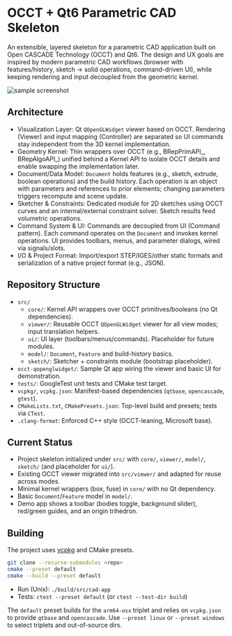 # OCCT + Qt6 Parametric CAD Skeleton

An extensible, layered skeleton for a parametric CAD application built on Open CASCADE Technology (OCCT) and Qt6. The design and UX goals are inspired by modern parametric CAD workflows (browser with features/history, sketch → solid operations, command-driven UI), while keeping rendering and input decoupled from the geometric kernel.

![sample screenshot](/images/occt-qopenglwidget-sample-wnt.png)

## Architecture

- Visualization Layer: Qt `QOpenGLWidget` viewer based on OCCT. Rendering (Viewer) and input mapping (Controller) are separated so UI commands stay independent from the 3D kernel implementation.
- Geometry Kernel: Thin wrappers over OCCT (e.g., BRepPrimAPI_, BRepAlgoAPI_) unified behind a Kernel API to isolate OCCT details and enable swapping the implementation later.
- Document/Data Model: `Document` holds features (e.g., sketch, extrude, boolean operations) and the build history. Each operation is an object with parameters and references to prior elements; changing parameters triggers recompute and scene update.
- Sketcher & Constraints: Dedicated module for 2D sketches using OCCT curves and an internal/external constraint solver. Sketch results feed volumetric operations.
- Command System & UI: Commands are decoupled from UI (Command pattern). Each command operates on the `Document` and invokes kernel operations. UI provides toolbars, menus, and parameter dialogs, wired via signals/slots.
- I/O & Project Format: Import/export STEP/IGES/other static formats and serialization of a native project format (e.g., JSON).

## Repository Structure

- `src/`
  - `core/`: Kernel API wrappers over OCCT primitives/booleans (no Qt dependencies).
  - `viewer/`: Reusable OCCT `QOpenGLWidget` viewer for all view modes; input translation helpers.
  - `ui/`: UI layer (toolbars/menus/commands). Placeholder for future modules.
  - `model/`: `Document`, `Feature` and build-history basics.
  - `sketch/`: Sketcher + constraints module (bootstrap placeholder).
- `occt-qopenglwidget/`: Sample Qt app wiring the viewer and basic UI for demonstration.
- `tests/`: GoogleTest unit tests and CMake test target.
- `vcpkg/`, `vcpkg.json`: Manifest-based dependencies (`qtbase`, `opencascade`, `gtest`).
- `CMakeLists.txt`, `CMakePresets.json`: Top-level build and presets; tests via `CTest`.
- `.clang-format`: Enforced C++ style (OCCT-leaning, Microsoft base).

## Current Status

- Project skeleton initialized under `src/` with `core/`, `viewer/`, `model/`, `sketch/` (and placeholder for `ui/`).
- Existing OCCT viewer migrated into `src/viewer/` and adapted for reuse across modes.
- Minimal kernel wrappers (box, fuse) in `core/` with no Qt dependency.
- Basic `Document`/`Feature` model in `model/`.
- Demo app shows a toolbar (bodies toggle, background slider), red/green guides, and an origin trihedron.

## Building

The project uses [vcpkg](https://github.com/microsoft/vcpkg) and CMake presets.

```bash
git clone --recurse-submodules <repo>
cmake --preset default
cmake --build --preset default
```

- Run (Unix): `./build/src/cad-app`
- Tests: `ctest --preset default` (or `ctest --test-dir build`)

The `default` preset builds for the `arm64-osx` triplet and relies on `vcpkg.json` to provide `qtbase` and `opencascade`. Use `--preset linux` or `--preset windows` to select triplets and out-of-source dirs.
